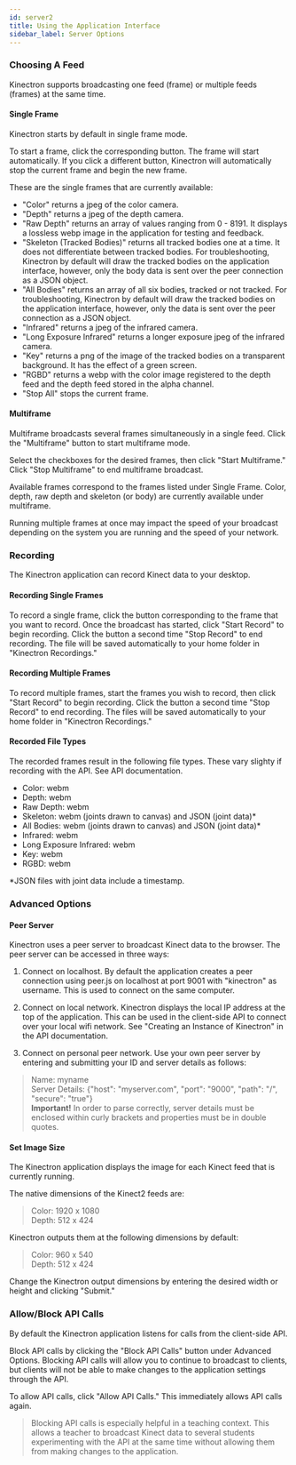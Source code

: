 ```yaml
---
id: server2
title: Using the Application Interface
sidebar_label: Server Options
---
```


### Choosing A Feed
Kinectron supports broadcasting one feed (frame) or multiple feeds (frames) at the same time.

#### Single Frame
Kinectron starts by default in single frame mode.

To start a frame, click the corresponding button. The frame will start automatically. If you click a different button, Kinectron will automatically stop the current frame and begin the new frame.

These are the single frames that are currently available: 

- "Color" returns a jpeg of the color camera.  
- "Depth" returns a jpeg of the depth camera.  
- "Raw Depth" returns an array of values ranging from 0 - 8191. It displays a lossless webp image in the application for testing and feedback.    
- "Skeleton (Tracked Bodies)" returns all tracked bodies one at a time. It does not differentiate between tracked bodies. For troubleshooting, Kinectron by default will draw the tracked bodies on the application interface, however, only the body data is sent over the peer connection as a JSON object.  
- "All Bodies" returns an array of all six bodies, tracked or not tracked. For troubleshooting, Kinectron by default will draw the tracked bodies on the application interface, however, only the data is sent over the peer connection as a JSON object.
- "Infrared" returns a jpeg of the infrared camera.  
- "Long Exposure Infrared" returns a longer exposure jpeg of the infrared camera.
- "Key" returns a png of the image of the tracked bodies on a transparent background. It has the effect of a green screen.  
- "RGBD" returns a webp with the color image registered to the depth feed and the depth feed stored in the alpha channel. 
- "Stop All" stops the current frame.

#### Multiframe
Multiframe broadcasts several frames simultaneously in a single feed. Click the "Multiframe" button to start multiframe mode.

Select the checkboxes for the desired frames, then click "Start Multiframe." Click "Stop Multiframe" to end multiframe broadcast.  

Available frames correspond to the frames listed under Single Frame. Color, depth, raw depth and skeleton (or body) are currently available under multiframe.

Running multiple frames at once may impact the speed of your broadcast depending on the system you are running and the speed of your network.  

### Recording

The Kinectron application can record Kinect data to your desktop. 

#### Recording Single Frames
To record a single frame, click the button corresponding to the frame that you want to record. Once the broadcast has started, click "Start Record" to begin recording. Click the button a second time "Stop Record" to end recording. The file will be saved automatically to your home folder in "Kinectron Recordings."

#### Recording Multiple Frames
To record multiple frames, start the frames you wish to record, then click "Start Record" to begin recording. Click the button a second time "Stop Record" to end recording. The files will be saved automatically to your home folder in "Kinectron Recordings."

#### Recorded File Types
The recorded frames result in the following file types. These vary slighty if recording with the API. See API documentation.

- Color: webm
- Depth: webm
- Raw Depth: webm
- Skeleton: webm (joints drawn to canvas) and JSON (joint data)*
- All Bodies: webm (joints drawn to canvas) and JSON (joint data)*
- Infrared: webm
- Long Exposure Infrared: webm
- Key: webm
- RGBD: webm

*JSON files with joint data include a timestamp.




### Advanced Options
#### Peer Server
Kinectron uses a peer server to broadcast Kinect data to the browser. The peer server can be accessed in three ways:

1. Connect on localhost. By default the application creates a peer connection using peer.js on localhost at port 9001 with "kinectron" as username. This is used to connect on the same computer.

2. Connect on local network. Kinectron displays the local IP address at the top of the application. This can be used in the client-side API to connect over your local wifi network. See "Creating an Instance of Kinectron" in the API documentation.

3. Connect on personal peer network. Use your own peer server by entering and submitting your ID and server details as follows:


> Name: myname <br>
Server Details: {"host": "myserver.com", "port": "9000", "path": "/", "secure": "true"} <br>
**Important!** In order to parse correctly, server details must be enclosed within curly brackets and properties must be in double quotes.   


#### Set Image Size
The Kinectron application displays the image for each Kinect feed that is currently running.

The native dimensions of the Kinect2 feeds are:
> Color: 1920 x 1080 <br>
Depth: 512 x 424

Kinectron outputs them at the following dimensions by default:
> Color: 960 x 540 <br>
Depth: 512 x 424

Change the Kinectron output dimensions by entering the desired width or height and clicking "Submit."

### Allow/Block API Calls
By default the Kinectron application listens for calls from the client-side API. 

Block API calls by clicking the "Block API Calls" button under Advanced Options. Blocking API calls will allow you to continue to broadcast to clients, but clients will not be able to make changes to the application settings through the API.

To allow API calls, click "Allow API Calls." This immediately allows API calls again.

> Blocking API calls is especially helpful in a teaching context. This allows a teacher to broadcast Kinect data to several students experimenting with the API at the same time without allowing them from making changes to the application.
